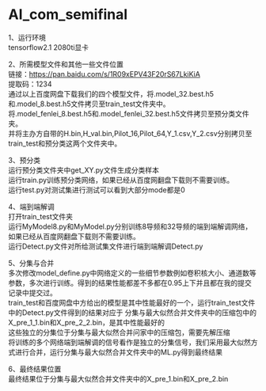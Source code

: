 # AI_com_semifinal
 1、运行环境   
	tensorflow2.1 2080ti显卡  
	
 2、所需模型文件和其他一些文件位置  
	链接：https://pan.baidu.com/s/1R09xEPV43F20rS67LkiKiA   
	提取码：1234   
	通过以上百度网盘下载我们的四个模型文件，将.model_32.best.h5和.model_8.best.h5文件拷贝至train_test文件夹中。  
	将.model_fenlei_8.best.h5和.model_fenlei_32.best.h5文件拷贝至预分类文件夹。  
	并将主办方自带的H.bin,H_val.bin,Pilot_16,Pilot_64,Y_1.csv,Y_2.csv分别拷贝至train_test和预分类这两个文件夹中。  
	
 3、预分类  
	运行预分类文件夹中get_XY.py文件生成分类样本  
	运行train.py训练预分类网络，如果已经从百度网翻盘下载则不需要训练。  
	运行test.py对测试集进行测试可以看到大部分mode都是0  
	
 4、端到端解调  
	打开train_test文件夹  
	运行MyModel8.py和MyModel.py分别训练8导频和32导频的端到端解调网络，如果已经从百度网翻盘下载则不需要训练。  
	运行Detect.py文件对所给测试集文件进行端到端解调Detect.py  
	
 5、分集与合并  
	多次修改model_define.py中网络定义的一些细节参数例如卷积核大小、通道数等参数，多次进行训练。得到的结果性能都差不多都在0.95上下并且都在我的提交记录中提交过。  
	train_test和百度网盘中方给出的模型是其中性能最好的一个，运行train_test文件中的Detect.py文件得到的结果对应于 分集与最大似然合并文件夹中的压缩包中的X_pre_1_1.bin和X_pre_2_2.bin，是其中性能最好的  
	这些独立的分集位于分集与最大似然合并问家中的压缩包，需要先解压缩  
	将训练的多个网络端到端解调的信号看作是独立的分集信号，我们采用最大似然方式进行合并，运行分集与最大似然合并文件夹中的ML.py得到最终结果  
	
 6、最终结果位置  
	最终结果位于分集与最大似然合并文件夹中的X_pre_1.bin和X_pre_2.bin  